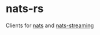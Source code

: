# nats-rs

Clients for [nats](https://github.com/nats-io/gnatsd) and [nats-streaming](https://github.com/nats-io/nats-streaming-server)
